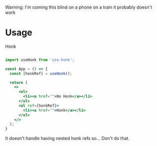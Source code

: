 Warning: I'm coming this blind on a phone on a train it probably doesn't work

# Usage

Honk

```jsx

import useHonk from 'use-honk';

const App = () => {
  const [honkRef] = useHonk();

  return (
    <>
      <ul>
        <li><a href="">No Honk</a></li>
      </ul>
      <ul ref={honkRef}>
        <li><a href="">Honk</a></li>
      </ul>
    </>
  );
}
```

It doesn't handle having nested honk refs so... Don't do that.
